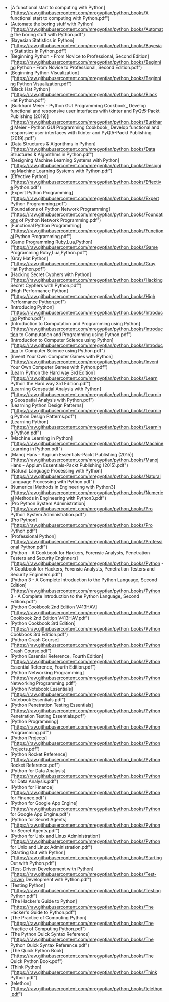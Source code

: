 - [A functional start to computing with Python] ("https://raw.githubusercontent.com/mregyptian/python_books/A functional start to computing with Python.pdf")
- [Automate the boring stuff with Python] ("https://raw.githubusercontent.com/mregyptian/python_books/Automate the boring stuff with Python.pdf")
- [Bayesian Statistics in Python] ("https://raw.githubusercontent.com/mregyptian/python_books/Bayesian Statistics in Python.pdf")
- [Beginning Python - From Novice to Professional, Second Edition] ("https://raw.githubusercontent.com/mregyptian/python_books/Beginning Python - From Novice to Professional, Second Edition.pdf")
- [Beginning Python Visualization] ("https://raw.githubusercontent.com/mregyptian/python_books/Beginning Python Visualization.pdf")
- [Black Hat Python] ("https://raw.githubusercontent.com/mregyptian/python_books/Black Hat Python.pdf")
- [Burkhard Meier - Python GUI Programming Cookbook_ Develop functional and responsive user interfaces with tkinter and PyQt5-Packt Publishing (2019)] ("https://raw.githubusercontent.com/mregyptian/python_books/Burkhard Meier - Python GUI Programming Cookbook_ Develop functional and responsive user interfaces with tkinter and PyQt5-Packt Publishing (2019).pdf")
- [Data Structures & Algorithms in Python] ("https://raw.githubusercontent.com/mregyptian/python_books/Data Structures & Algorithms in Python.pdf")
- [Designing Machine Learning Systems with Python] ("https://raw.githubusercontent.com/mregyptian/python_books/Designing Machine Learning Systems with Python.pdf")
- [Effective Python] ("https://raw.githubusercontent.com/mregyptian/python_books/Effective Python.pdf")
- [Expert Python Programming] ("https://raw.githubusercontent.com/mregyptian/python_books/Expert Python Programming.pdf")
- [Foundations of Python Network Programming] ("https://raw.githubusercontent.com/mregyptian/python_books/Foundations of Python Network Programming.pdf")
- [Functional Python Programming] ("https://raw.githubusercontent.com/mregyptian/python_books/Functional Python Programming.pdf")
- [Game Programming Ruby,Lua,Python] ("https://raw.githubusercontent.com/mregyptian/python_books/Game Programming Ruby,Lua,Python.pdf")
- [Gray Hat Python] ("https://raw.githubusercontent.com/mregyptian/python_books/Gray Hat Python.pdf")
- [Hacking Secret Cyphers with Python] ("https://raw.githubusercontent.com/mregyptian/python_books/Hacking Secret Cyphers with Python.pdf")
- [High Performance Python] ("https://raw.githubusercontent.com/mregyptian/python_books/High Performance Python.pdf")
- [Introducing Python] ("https://raw.githubusercontent.com/mregyptian/python_books/Introducing Python.pdf")
- [Introduction to Computation and Programming using Python] ("https://raw.githubusercontent.com/mregyptian/python_books/Introduction to Computation and Programming using Python.pdf")
- [Introduction to Computer Science using Python] ("https://raw.githubusercontent.com/mregyptian/python_books/Introduction to Computer Science using Python.pdf")
- [Invent Your Own Computer Games with Python] ("https://raw.githubusercontent.com/mregyptian/python_books/Invent Your Own Computer Games with Python.pdf")
- [Learn Python the Hard way 3rd Edition] ("https://raw.githubusercontent.com/mregyptian/python_books/Learn Python the Hard way 3rd Edition.pdf")
- [Learning Geospatial Analysis with Python] ("https://raw.githubusercontent.com/mregyptian/python_books/Learning Geospatial Analysis with Python.pdf")
- [Learning Python Design Patterns] ("https://raw.githubusercontent.com/mregyptian/python_books/Learning Python Design Patterns.pdf")
- [Learning Python] ("https://raw.githubusercontent.com/mregyptian/python_books/Learning Python.pdf")
- [Machine Learning in Python] ("https://raw.githubusercontent.com/mregyptian/python_books/Machine Learning in Python.pdf")
- [Manoj Hans - Appium Essentials-Packt Publishing (2015)] ("https://raw.githubusercontent.com/mregyptian/python_books/Manoj Hans - Appium Essentials-Packt Publishing (2015).pdf")
- [Natural Language Processing with Python] ("https://raw.githubusercontent.com/mregyptian/python_books/Natural Language Processing with Python.pdf")
- [Numerical Methods in Engineering with Python3] ("https://raw.githubusercontent.com/mregyptian/python_books/Numerical Methods in Engineering with Python3.pdf")
- [Pro Python System Administration] ("https://raw.githubusercontent.com/mregyptian/python_books/Pro Python System Administration.pdf")
- [Pro Python] ("https://raw.githubusercontent.com/mregyptian/python_books/Pro Python.pdf")
- [Professional Python] ("https://raw.githubusercontent.com/mregyptian/python_books/Professional Python.pdf")
- [Python - A Cookbook for Hackers, Forensic Analysts, Penetration Testers and Security Enginners] ("https://raw.githubusercontent.com/mregyptian/python_books/Python - A Cookbook for Hackers, Forensic Analysts, Penetration Testers and Security Enginners.pdf")
- [Python 3 - A Complete Introduction to the Python Language, Second Edition] ("https://raw.githubusercontent.com/mregyptian/python_books/Python 3 - A Complete Introduction to the Python Language, Second Edition.pdf")
- [Python Cookbook 2nd Edition V413HAV] ("https://raw.githubusercontent.com/mregyptian/python_books/Python Cookbook 2nd Edition V413HAV.pdf")
- [Python Cookbook 3rd Edition] ("https://raw.githubusercontent.com/mregyptian/python_books/Python Cookbook 3rd Edition.pdf")
- [Python Crash Course] ("https://raw.githubusercontent.com/mregyptian/python_books/Python Crash Course.pdf")
- [Python Essential Reference, Fourth Edition] ("https://raw.githubusercontent.com/mregyptian/python_books/Python Essential Reference, Fourth Edition.pdf")
- [Python Networking Programming] ("https://raw.githubusercontent.com/mregyptian/python_books/Python Networking Programming.pdf")
- [Python Notebook Essentials] ("https://raw.githubusercontent.com/mregyptian/python_books/Python Notebook Essentials.pdf")
- [Python Penetration Testing Essentials] ("https://raw.githubusercontent.com/mregyptian/python_books/Python Penetration Testing Essentials.pdf")
- [Python Programming] ("https://raw.githubusercontent.com/mregyptian/python_books/Python Programming.pdf")
- [Python Projects] ("https://raw.githubusercontent.com/mregyptian/python_books/Python Projects.pdf")
- [Python Rocket Reference] ("https://raw.githubusercontent.com/mregyptian/python_books/Python Rocket Reference.pdf")
- [Python for Data Analysis] ("https://raw.githubusercontent.com/mregyptian/python_books/Python for Data Analysis.pdf")
- [Python for Finance] ("https://raw.githubusercontent.com/mregyptian/python_books/Python for Finance.pdf")
- [Python for Google App Engine] ("https://raw.githubusercontent.com/mregyptian/python_books/Python for Google App Engine.pdf")
- [Python for Secret Agents] ("https://raw.githubusercontent.com/mregyptian/python_books/Python for Secret Agents.pdf")
- [Python for Unix and Linux Administration] ("https://raw.githubusercontent.com/mregyptian/python_books/Python for Unix and Linux Administration.pdf")
- [Starting Out with Python] ("https://raw.githubusercontent.com/mregyptian/python_books/Starting Out with Python.pdf")
- [Test-Driven Development with Python] ("https://raw.githubusercontent.com/mregyptian/python_books/Test-Driven Development with Python.pdf")
- [Testing Python] ("https://raw.githubusercontent.com/mregyptian/python_books/Testing Python.pdf")
- [The Hacker's Guide to Python] ("https://raw.githubusercontent.com/mregyptian/python_books/The Hacker's Guide to Python.pdf")
- [The Practice of Computing Python] ("https://raw.githubusercontent.com/mregyptian/python_books/The Practice of Computing Python.pdf")
- [The Python Quick Syntax Reference] ("https://raw.githubusercontent.com/mregyptian/python_books/The Python Quick Syntax Reference.pdf")
- [The Quick Python Book] ("https://raw.githubusercontent.com/mregyptian/python_books/The Quick Python Book.pdf")
- [Think Python] ("https://raw.githubusercontent.com/mregyptian/python_books/Think Python.pdf")
- [telethon] ("https://raw.githubusercontent.com/mregyptian/python_books/telethon.pdf")

